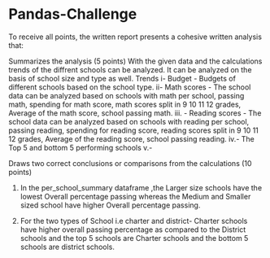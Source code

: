 # Pandas-Challenge

To receive all points, the written report presents a cohesive written analysis that:

Summarizes the analysis (5 points)
With the given data and the calculations trends of the diffrent  schools can be analyzed.  It can be analyzed on the basis of school size and type as well. 
Trends 
i- Budget - Budgets of different schools based on the school type.
ii- Math scores - The school data can be analyzed based on schools with math per school, passing math, spending for math score, math scores split in 9 10 11 12 grades, Average of the math score, school passing math.
iii. - Reading scores -  The school data can be analyzed based on schools with reading per school, passing reading, spending for reading score, reading scores split in 9 10 11 12 grades, Average of the reading score, school passing reading.
iv.- The Top 5 and bottom 5 performing schools
v.- 

Draws two correct conclusions or comparisons from the calculations (10 points)

1. In the per_school_summary dataframe ,the Larger size schools have the lowest Overall percentage passing whereas the Medium and Smaller sized school have higher Overall percentage passing.

2. For the two types of School i.e charter and district- Charter schools have higher overall passing percentage as compared to the District schools and the top 5 schools are Charter schools and the bottom 5 schools are district schools.
